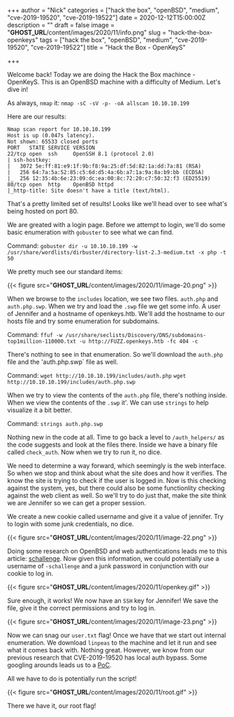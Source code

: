 +++
author = "Nick"
categories = ["hack the box", "openBSD", "medium", "cve-2019-19520", "cve-2019-19522"]
date = 2020-12-12T15:00:00Z
description = ""
draft = false
image = "__GHOST_URL__/content/images/2020/11/info.png"
slug = "hack-the-box-openkeys"
tags = ["hack the box", "openBSD", "medium", "cve-2019-19520", "cve-2019-19522"]
title = "Hack the Box - OpenKeyS"

+++


Welcome back! Today we are doing the Hack the Box machince - OpenKeyS. This is an OpenBSD machine with a difficulty of Medium. Let's dive in!

As always, `nmap` it: `nmap -sC -sV -p- -oA allscan 10.10.10.199`

Here are our results:
```
Nmap scan report for 10.10.10.199
Host is up (0.047s latency).
Not shown: 65533 closed ports
PORT   STATE SERVICE VERSION
22/tcp open  ssh     OpenSSH 8.1 (protocol 2.0)
| ssh-hostkey: 
|   3072 5e:ff:81:e9:1f:9b:f8:9a:25:df:5d:82:1a:dd:7a:81 (RSA)
|   256 64:7a:5a:52:85:c5:6d:d5:4a:6b:a7:1a:9a:8a:b9:bb (ECDSA)
|_  256 12:35:4b:6e:23:09:dc:ea:00:8c:72:20:c7:50:32:f3 (ED25519)
80/tcp open  http    OpenBSD httpd
|_http-title: Site doesn't have a title (text/html).

```

That's a pretty limited set of results! Looks like we'll head over to see what's being hosted on port 80. 

We are greated with a login page. Before we attempt to login, we'll do some basic enumeration with `gobuster` to see what we can find.

Command:
`gobuster dir -u 10.10.10.199 -w /usr/share/wordlists/dirbuster/directory-list-2.3-medium.txt -x php -t 50`

We pretty much see our standard items:

{{< figure src="__GHOST_URL__/content/images/2020/11/image-20.png" >}}

When we browse to the `includes` location, we see two files. `auth.php` and `auth.php.swp`. When we try and load the `.swp` file we get some info. A user of Jennifer and a hostname of openkeys.htb. We'll add the hostname to our hosts file and try some enumeration for subdomains.

Command:
`ffuf -w /usr/share/seclists/Discovery/DNS/subdomains-top1million-110000.txt -u http://FUZZ.openkeys.htb -fc 404 -c`

There's nothing to see in that enumeration. So we'll download the `auth.php` file and the 'auth.php.swp` file as well.

Command:
`wget http://10.10.10.199/includes/auth.php`
`wget http://10.10.10.199/includes/auth.php.swp`

When we try to view the contents of the `auth.php` file, there's nothing inside. When we view the contents of the `.swp` it'. We can use `strings` to help visualize it a bit better.

Command:
`strings auth.php.swp`

Nothing new in the code at all. Time to go back a level to `/auth_helpers/` as the code suggests and look at the files there. Inside we have a binary file called `check_auth`. Now when we try to run it, no dice. 

We need to determine a way forward, which seemingly is the web interface. So when we stop and think about what the site does and how it verifies. The know the site is trying to check if the user is logged in. Now is this checking against the system, yes, but there could also be some functionlity checking against the web client as well. So we'll try to do just that, make the site think we are Jennifer so we can get a proper session. 

We create a new cookie called username and give it a value of jennifer. Try to login with some junk credentials, no dice.

{{< figure src="__GHOST_URL__/content/images/2020/11/image-22.png" >}}

Doing some research on OpenBSD and web authentications leads me to this article: [schallenge](https://www.secpod.com/blog/openbsd-authentication-bypass-and-local-privilege-escalation-vulnerabilities/). Now given this information, we could potentially use a username of `-schallenge` and a junk password in conjunction with our cookie to log in.

{{< figure src="__GHOST_URL__/content/images/2020/11/openkey.gif" >}}

Sure enough, it works! We now have an `SSH` key for Jennifer! We save the file, give it the correct permissions and try to log in.

{{< figure src="__GHOST_URL__/content/images/2020/11/image-23.png" >}}

Now we can snag our `user.txt` flag! Once we have that we start out internal enumeration. We download `linpeas` to the machine and let it run and see what it comes back with. Nothing great. However, we know from our previous research that CVE-2019-19520 has local auth bypass. Some googling arounds leads us to a [PoC](https://github.com/bcoles/local-exploits/blob/master/CVE-2019-19520/openbsd-authroot).

All we have to do is potentially run the script!

{{< figure src="__GHOST_URL__/content/images/2020/11/root.gif" >}}

There we have it, our root flag!



